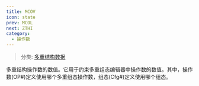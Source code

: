 ```yaml
---
title: MCOV
icon: state
prev: MCOL
next: ZTHI
category:
  - 操作数
---
```


> 分类: [多重结构数据](/hb/operands/130/877/  "Zemax 操作数 多重结构数据")

多重结构操作数的数值。它用于约束多重组态编辑器中操作数的数值。其中，操作数(OP#)定义使用哪个多重组态操作数，组态(Cfg#)定义使用哪个组态。